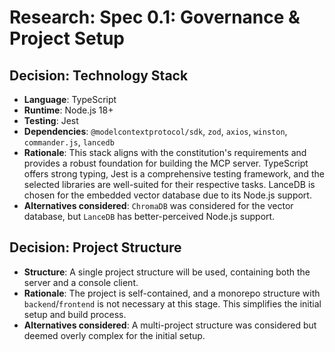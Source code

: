 # Research: Spec 0.1: Governance & Project Setup

## Decision: Technology Stack
- **Language**: TypeScript
- **Runtime**: Node.js 18+
- **Testing**: Jest
- **Dependencies**: `@modelcontextprotocol/sdk`, `zod`, `axios`, `winston`, `commander.js`, `lancedb`
- **Rationale**: This stack aligns with the constitution's requirements and provides a robust foundation for building the MCP server. TypeScript offers strong typing, Jest is a comprehensive testing framework, and the selected libraries are well-suited for their respective tasks. LanceDB is chosen for the embedded vector database due to its Node.js support.
- **Alternatives considered**: `ChromaDB` was considered for the vector database, but `LanceDB` has better-perceived Node.js support.

## Decision: Project Structure
- **Structure**: A single project structure will be used, containing both the server and a console client.
- **Rationale**: The project is self-contained, and a monorepo structure with `backend`/`frontend` is not necessary at this stage. This simplifies the initial setup and build process.
- **Alternatives considered**: A multi-project structure was considered but deemed overly complex for the initial setup.
